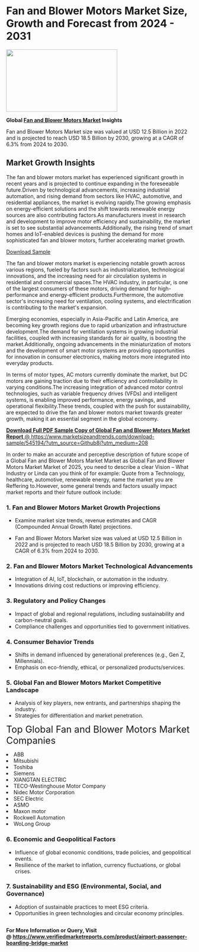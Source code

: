 <H1>Fan and Blower Motors Market Size, Growth and Forecast from 2024 - 2031</H1><img class="aligncenter size-medium wp-image-584254" src="https://thirdeyenews.in/wp-content/uploads/2024/09/Global-Market-Research-300x168.jpeg" alt="" width="300" height="168" /><p><strong>Global&nbsp;<a href="https://www.marketsizeandtrends.com/download-sample/545194/?utm_source=Github8j?utm_medium=208">Fan and Blower Motors Market</a> Insights</strong></p><p>Fan and Blower Motors Market size was valued at USD 12.5 Billion in 2022 and is projected to reach USD 18.5 Billion by 2030, growing at a CAGR of 6.3% from 2024 to 2030.</p><p><h2>Market Growth Insights</h2> <p>The fan and blower motors market has experienced significant growth in recent years and is projected to continue expanding in the foreseeable future.Driven by technological advancements, increasing industrial automation, and rising demand from sectors like HVAC, automotive, and residential appliances, the market is evolving rapidly.The growing emphasis on energy-efficient solutions and the shift towards renewable energy sources are also contributing factors.As manufacturers invest in research and development to improve motor efficiency and sustainability, the market is set to see substantial advancements.Additionally, the rising trend of smart homes and IoT-enabled devices is pushing the demand for more sophisticated fan and blower motors, further accelerating market growth.</p> <p><a href="#">Download Sample</a></p> <p>The fan and blower motors market is experiencing notable growth across various regions, fueled by factors such as industrialization, technological innovations, and the increasing need for air circulation systems in residential and commercial spaces.The HVAC industry, in particular, is one of the largest consumers of these motors, driving demand for high-performance and energy-efficient products.Furthermore, the automotive sector's increasing need for ventilation, cooling systems, and electrification is contributing to the market's expansion.</p> <p>Emerging economies, especially in Asia-Pacific and Latin America, are becoming key growth regions due to rapid urbanization and infrastructure development.The demand for ventilation systems in growing industrial facilities, coupled with increasing standards for air quality, is boosting the market.Additionally, ongoing advancements in the miniaturization of motors and the development of smart motor systems are providing opportunities for innovation in consumer electronics, making motors more integrated into everyday products.</p> <p>In terms of motor types, AC motors currently dominate the market, but DC motors are gaining traction due to their efficiency and controllability in varying conditions.The increasing integration of advanced motor control technologies, such as variable frequency drives (VFDs) and intelligent systems, is enabling improved performance, energy savings, and operational flexibility.These trends, coupled with the push for sustainability, are expected to drive the fan and blower motors market towards greater growth, making it an essential segment in the global economy.</p> <p><a href="#"></p><p><span class=""><strong>Download Full PDF Sample Copy of Global Fan and Blower Motors Market Report</strong> @ <a href="https://www.marketsizeandtrends.com/download-sample/545194/?utm_source=Github8j?utm_medium=208" target="_blank">https://www.marketsizeandtrends.com/download-sample/545194/?utm_source=Github8j?utm_medium=208</a></span></p><p>In order to make an accurate and perceptive description of future scope of a Global&nbsp;Fan and Blower Motors Market Market as Global&nbsp;Fan and Blower Motors Market Market of 2025, you need to describe a clear Vision &ndash; What Industry or Linda can you think of for example: Quote from a Technology, healthcare, automotive, renewable energy, name the market you are Reffering to.However, some general trends and factors usually impact market reports and their future outlook include:</p><h3>1.&nbsp;<strong>Fan and Blower Motors Market Growth Projections</strong></h3><ul><li>Examine market size trends, revenue estimates and CAGR (Compounded Annual Growth Rate) projections.</li><li><p>Fan and Blower Motors Market size was valued at USD 12.5 Billion in 2022 and is projected to reach USD 18.5 Billion by 2030, growing at a CAGR of 6.3% from 2024 to 2030.</p></li></ul><h3>2.&nbsp;<strong>Fan and Blower Motors Market Technological Advancements</strong></h3><ul><li>Integration of AI, IoT, blockchain, or automation in the industry.</li><li>Innovations driving cost reductions or improving efficiency.</li></ul><h3>3.&nbsp;<strong>Regulatory and Policy Changes</strong></h3><ul><li>Impact of global and regional regulations, including sustainability and carbon-neutral goals.</li><li>Compliance challenges and opportunities tied to government initiatives.</li></ul><h3>4.&nbsp;<strong>Consumer Behavior Trends</strong></h3><ul><li>Shifts in demand influenced by generational preferences (e.g., Gen Z, Millennials).</li><li>Emphasis on eco-friendly, ethical, or personalized products/services.</li></ul><h3>5.&nbsp;<strong>Global Fan and Blower Motors Market Competitive Landscape</strong></h3><ul><li>Analysis of key players, new entrants, and partnerships shaping the industry.</li><li>Strategies for differentiation and market penetration.</li></ul><p data-pm-slice="1 1 []"><span style="color: inherit; font-family: inherit; font-size: 25px;">Top Global Fan and Blower Motors Market Companies</span></p><div class="" data-test-id=""><p><li>ABB</li><li> Mitsubishi</li><li> Toshiba</li><li> Siemens</li><li> XIANGTAN ELECTRIC</li><li> TECO-Westinghouse Motor Company</li><li> Nidec Motor Corporation</li><li> SEC Electric</li><li> ASMO</li><li> Maxon motor</li><li> Rockwell Automation</li><li> WoLong Group</li></p></div><h3>6.&nbsp;<strong>Economic and Geopolitical Factors</strong></h3><ul><li>Influence of global economic conditions, trade policies, and geopolitical events.</li><li>Resilience of the market to inflation, currency fluctuations, or global crises.</li></ul><h3>7.&nbsp;<strong>Sustainability and ESG (Environmental, Social, and Governance)</strong></h3><ul><li>Adoption of sustainable practices to meet ESG criteria.</li><li>Opportunities in green technologies and circular economy principles.</li></ul><h2><strong style="font-size: 14px;">For More Information or Query, Visit @&nbsp;</strong><a style="background-color: #ffffff; font-size: 14px;" href="https://www.marketsizeandtrends.com/report/fan-and-blower-motors-market/" target="_blank">https://www.verifiedmarketreports.com/product/airport-passenger-boarding-bridge-market</a></h2>